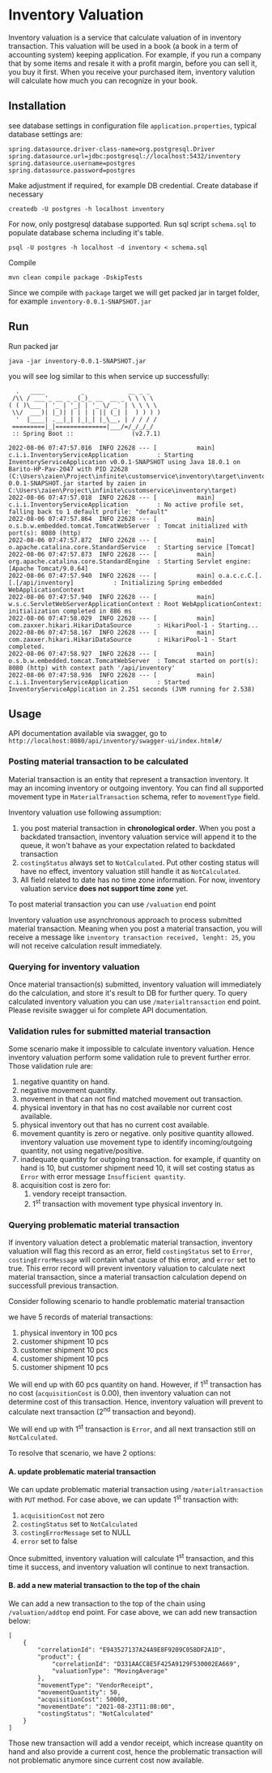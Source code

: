 # Inventory Valuation

Inventory valuation is a service that calculate valuation of in inventory transaction. This valuation will be used in a book (a book in a term of accounting system) keeping application. For example, if you run a company that by some items and resale it with a profit margin, before you can sell it, you buy it first. When you receive your purchased item, inventory valution will calculate how much you can recognize in your book.

## Installation

see database settings in configuration file `application.properties`, typical database settings are:
```
spring.datasource.driver-class-name=org.postgresql.Driver
spring.datasource.url=jdbc:postgresql://localhost:5432/inventory
spring.datasource.username=postgres
spring.datasource.password=postgres
```

Make adjustment if required, for example DB credential. Create database if necessary

`createdb -U postgres -h localhost inventory`

For now, only postgresql database supported. Run sql script `schema.sql` to populate database schema including it's table.

`psql -U postgres -h localhost -d inventory < schema.sql`

Compile

`mvn clean compile package -DskipTests`

Since we compile with `package` target we will get packed jar in target folder, for example `inventory-0.0.1-SNAPSHOT.jar`

## Run

Run packed jar

`java -jar inventory-0.0.1-SNAPSHOT.jar`

you will see log similar to this when service up successfully:

```
  .   ____          _            __ _ _
 /\\ / ___'_ __ _ _(_)_ __  __ _ \ \ \ \
( ( )\___ | '_ | '_| | '_ \/ _` | \ \ \ \
 \\/  ___)| |_)| | | | | || (_| |  ) ) ) )
  '  |____| .__|_| |_|_| |_\__, | / / / /
 =========|_|==============|___/=/_/_/_/
 :: Spring Boot ::                (v2.7.1)

2022-08-06 07:47:57.016  INFO 22628 --- [           main] c.i.i.InventoryServiceApplication        : Starting InventoryServiceApplication v0.0.1-SNAPSHOT using Java 18.0.1 on Barito-HP-Pav-2047 with PID 22628 (C:\Users\zaien\Project\infinite\customservice\inventory\target\inventory-0.0.1-SNAPSHOT.jar started by zaien in C:\Users\zaien\Project\infinite\customservice\inventory\target)
2022-08-06 07:47:57.018  INFO 22628 --- [           main] c.i.i.InventoryServiceApplication        : No active profile set, falling back to 1 default profile: "default"
2022-08-06 07:47:57.864  INFO 22628 --- [           main] o.s.b.w.embedded.tomcat.TomcatWebServer  : Tomcat initialized with port(s): 8080 (http)
2022-08-06 07:47:57.872  INFO 22628 --- [           main] o.apache.catalina.core.StandardService   : Starting service [Tomcat]
2022-08-06 07:47:57.873  INFO 22628 --- [           main] org.apache.catalina.core.StandardEngine  : Starting Servlet engine: [Apache Tomcat/9.0.64]
2022-08-06 07:47:57.940  INFO 22628 --- [           main] o.a.c.c.C.[.[.[/api/inventory]           : Initializing Spring embedded WebApplicationContext
2022-08-06 07:47:57.940  INFO 22628 --- [           main] w.s.c.ServletWebServerApplicationContext : Root WebApplicationContext: initialization completed in 886 ms
2022-08-06 07:47:58.029  INFO 22628 --- [           main] com.zaxxer.hikari.HikariDataSource       : HikariPool-1 - Starting...
2022-08-06 07:47:58.167  INFO 22628 --- [           main] com.zaxxer.hikari.HikariDataSource       : HikariPool-1 - Start completed.
2022-08-06 07:47:58.927  INFO 22628 --- [           main] o.s.b.w.embedded.tomcat.TomcatWebServer  : Tomcat started on port(s): 8080 (http) with context path '/api/inventory'
2022-08-06 07:47:58.936  INFO 22628 --- [           main] c.i.i.InventoryServiceApplication        : Started InventoryServiceApplication in 2.251 seconds (JVM running for 2.538)
```

## Usage

API documentation available via swagger, go to `http://localhost:8080/api/inventory/swagger-ui/index.html#/`

### Posting material transaction to be calculated

Material transaction is an entity that represent a transaction inventory. It may an incoming inventory or outgoing inventory. You can find all supported movement type in `MaterialTransaction` schema, refer to `movementType` field.

Inventory valuation use following assumption: 

1. you post material transaction in **chronological order**. When you post a backdated transaction, inventory valuation service will append it to the queue, it won't bahave as your expectation related to backdated transaction
1. `costingStatus` always set to `NotCalculated`. Put other costing status will have no effect, inventory valuation still handle it as `NotCalculated`.
1. All field related to date has no time zone information. For now, inventory valuation service **does not support time zone** yet.

To post material transaction you can use `/valuation` end point

Inventory valuation use asynchronous approach to process submitted material transaction. Meaning when you post a material transaction, you will receive a message like `inventory transaction received, lenght: 25`, you will not receive calculation result immediately.

### Querying for inventory valuation

Once material transaction(s) submitted, inventory valuation will immediately do the calculation, and store it's result to DB for further query. To query calculated inventory valuation you can use `/materialtransaction` end point. Please revisite swagger ui for complete API documentation. 

### Validation rules for submitted material transaction

Some scenario make it impossible to calculate inventory valuation. Hence inventory valuation perform some validation rule to prevent further error. Those validation rule are:

1. negative quantity on hand.
1. negative movement quantity.
1. movement in that can not find matched movement out transaction.
1. physical inventory in that has no cost available nor current cost available.
1. physical inventory out that has no current cost available.
1. movement quantity is zero or negative. only positive quantity allowed. inventory valuation use movement type to identify incoming/outgoing quantity, not using negative/positive.
1. inadequate quantity for outgoing transaction. for example, if quantity on hand is 10, but customer shipment need 10, it will set costing status as `Error` with error message `Insufficient quantity`.
1. acquisition cost is zero for: 
    1. vendory receipt transaction.
    1. 1<sup>st</sup> transaction with movement type physical inventory in.

### Querying problematic material transaction

If inventory valuation detect a problematic material transaction, inventory valuation will flag this record as an error, field `costingStatus` set to `Error`, `costingErrorMessage` will contain what cause of this error, and `error` set to true. This error record will prevent inventory valuation to calculate next material transaction, since a material transaction calculation depend on successfull previous transaction.

Consider following scenario to handle problematic material transaction

we have 5 records of material transactions:

1. physical inventory in 100 pcs
1. customer shipment 10 pcs
1. customer shipment 10 pcs
1. customer shipment 10 pcs
1. customer shipment 10 pcs

We will end up with 60 pcs quantity on hand. However, if 1<sup>st</sup> transaction has no cost (`acquisitionCost` is 0.00), then inventory valuation can not determine cost of this transaction. Hence, inventory valuation will prevent to calculate next transaction (2<sup>nd</sup> transaction and beyond).

We will end up with 1<sup>st</sup> transaction is `Error`, and all next transaction still on `NotCalculated`.

To resolve that scenario, we have 2 options:

#### A. update problematic material transaction

We can update problematic material transaction using `/materialtransaction` with `PUT` method. For case above, we can update 1<sup>st</sup> transaction with:

1. `acquisitionCost` not zero
1. `costingStatus` set to `NotCalculated`
1. `costingErrorMessage` set to NULL
1. `error` set to false

Once submitted, inventory valuation will calculate 1<sup>st</sup> transaction, and this time it success, and inventory valuation wll continue to next transaction.

#### B. add a new material transaction to the top of the chain

We can add a new transaction to the top of the chain using `/valuation/addtop` end point. For case above, we can add new transaction below:

```
[
    {
        "correlationId": "E943527137A24A9E8F9209C058DF2A1D",
        "product": {
            "correlationId": "D331AACC8E5F425A9129F530002EA669",
            "valuationType": "MovingAverage"
        },
        "movementType": "VendorReceipt",
        "movementQuantity": 50,
        "acquisitionCost": 50000,
        "movementDate": "2021-08-23T11:08:00",
        "costingStatus": "NotCalculated"
    }
]
```

Those new transaction will add a vendor receipt, which increase quantity on hand and also provide a current cost, hence the problematic transaction will not problematic anymore since current cost now available.